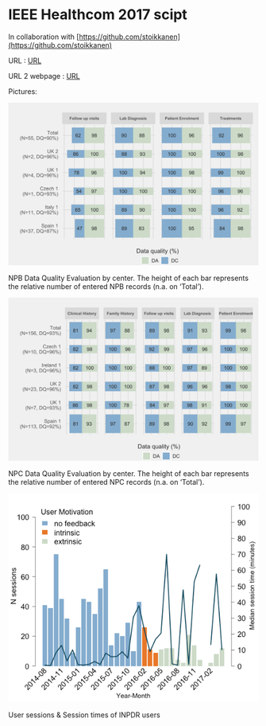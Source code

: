 # IEEE Healthcom 2017 scipt

In collaboration with [https://github.com/stoikkanen](https://github.com/stoikkanen)


URL : [URL](https://ieeexplore.ieee.org/abstract/document/8210764/)

URL 2 webpage : [URL](https://stephang.netlify.com/publication/ieee-inpdr/)


Pictures:

![NPB DQ](NPB.png)

NPB Data Quality Evaluation by center. The height of each bar represents the relative number of entered NPB records (n.a. on ‘Total’).

![NPC DQ](NPC.png)

NPC Data Quality Evaluation by center. The height of each bar represents the relative number of entered NPC records (n.a. on ‘Total’).

![User Interaction](userInteraction.png)

User sessions & Session times of INPDR users